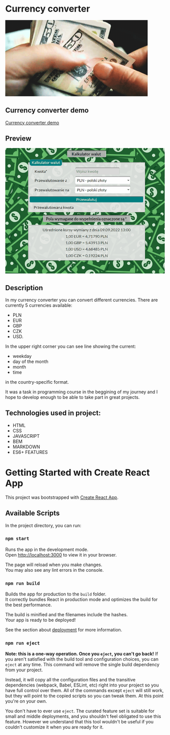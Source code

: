 # **Currency converter**
![Money gif](https://raw.githubusercontent.com/kozlowskiigor/Currency-Converter-React/main/images/money.gif)

## **Currency converter demo**
[Currency converter demo](https://kozlowskiigor.github.io/Currency-Converter-React/)

## **Preview**
![My simple Currency converter](https://raw.githubusercontent.com/kozlowskiigor/Currency-Converter/main/images/CurrencyConverterAnimation.gif)

## **Description**
In my currency converter you can convert different currencies. 
There are currently 5 currencies available:
- PLN
- EUR
- GBP 
- CZK
- USD. 

In the upper right corner you can see line showing the current:
- weekday
- day of the month
- month
- time

in the country-specific format.

It was a task in programming course in the beggining of my journey and I hope to develop enough to be able to take part in great projects.

## **Technologies used in project:**
- HTML
- CSS
- JAVASCRIPT
- BEM
- MARKDOWN
- ES6+ FEATURES

# Getting Started with Create React App
This project was bootstrapped with [Create React App](https://github.com/facebook/create-react-app).

## Available Scripts
In the project directory, you can run:

### `npm start`
Runs the app in the development mode.\
Open [http://localhost:3000](http://localhost:3000) to view it in your browser.

The page will reload when you make changes.\
You may also see any lint errors in the console.

### `npm run build`
Builds the app for production to the `build` folder.\
It correctly bundles React in production mode and optimizes the build for the best performance.

The build is minified and the filenames include the hashes.\
Your app is ready to be deployed!

See the section about [deployment](https://facebook.github.io/create-react-app/docs/deployment) for more information.

### `npm run eject`
**Note: this is a one-way operation. Once you `eject`, you can't go back!**
If you aren't satisfied with the build tool and configuration choices, you can `eject` at any time. This command will remove the single build dependency from your project.

Instead, it will copy all the configuration files and the transitive dependencies (webpack, Babel, ESLint, etc) right into your project so you have full control over them. All of the commands except `eject` will still work, but they will point to the copied scripts so you can tweak them. At this point you're on your own.

You don't have to ever use `eject`. The curated feature set is suitable for small and middle deployments, and you shouldn't feel obligated to use this feature. However we understand that this tool wouldn't be useful if you couldn't customize it when you are ready for it.
